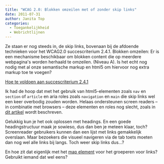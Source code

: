 ```yaml
---
title: "WCAG 2.0: Blokken omzeilen met of zonder skip links"
date: 2011-07-31
author: Janita Top
categories: 
  - Toegankelijkheid
  - Webrichtlijnen
---
```

Ze staan er nog steeds in, de skip links, bovenaan bij de afdoende technieken voor het WCAG2.0 succescriterium 2.4.1. Blokken omzeilen: Er is een mechanisme beschikbaar om blokken content die op meerdere webpagina's worden herhaald te omzeilen. (Niveau A). Is het echt nog nodig met al onze semantische markup en html5 om hiervoor nog extra markup toe te voegen?

[Hoe te voldoen aan succescriterium 2.4.1](http://www.w3.org/WAI/WCAG20/quickref/#qr-navigation-mechanisms-skip)

Ik had de hoop dat met het gebruik van html5-elementen zoals `nav` en `section` of `article` en aria roles zoals `navigation` en `main` die skip links wel een keer overbodig zouden worden. Helaas ondersteunen screen readers – in combinatie met browsers – deze elementen en roles nog slecht, zoals in [dit artikel](http://www.accessibleculture.org/research/html5-aria-2011/)  wordt beschreven.

Gelukkig kun je het ook oplossen met headings. En een goede headingstructuur maak je sowieso, dus dan ben je meteen klaar, toch? Screenreader gebruikers kunnen dan een lijst met links gemakkelijk overslaan. Maar bezoekers die visueel navigeren via de tab toets moeten dan nog wel alle links bij langs. Toch weer skip links dus...?

En hoe zit dat eigenlijk met het [map element](http://www.w3.org/TR/2010/NOTE-WCAG20-TECHS-20101014/H50) voor het groeperen voor links? Gebruikt iemand dat wel eens?
